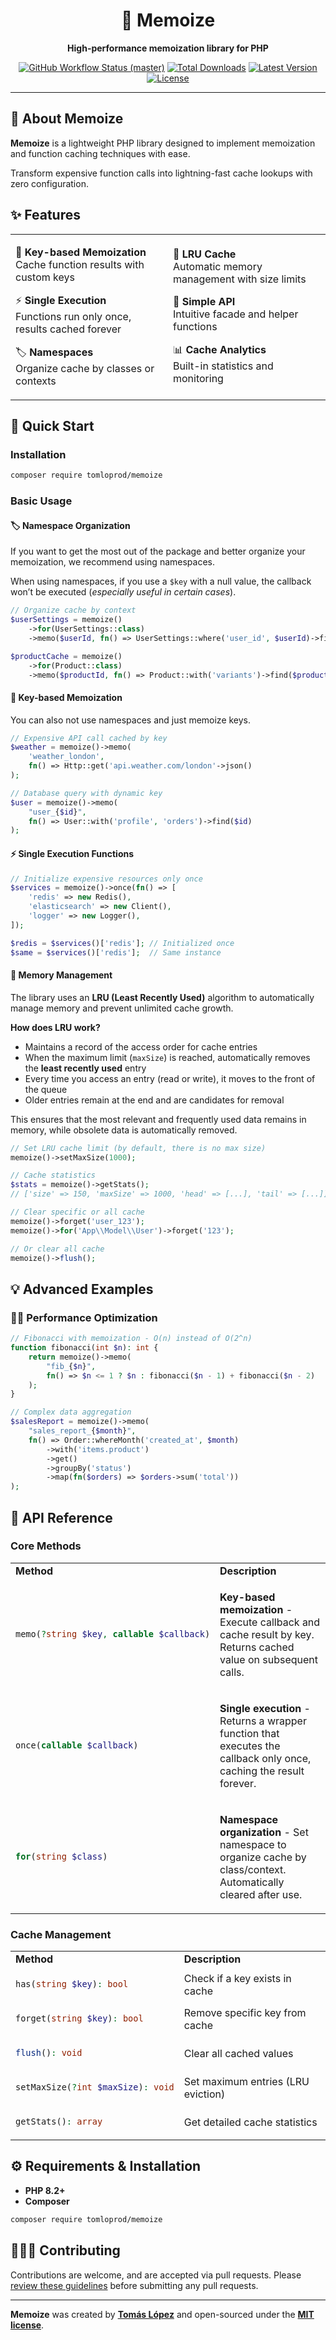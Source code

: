 <div align="center">

# 🧠 Memoize

**High-performance memoization library for PHP**

<p align="center">
    <p align="center">
        <a href="https://github.com/tomloprod/memoize/actions"><img alt="GitHub Workflow Status (master)" src="https://github.com/tomloprod/memoize/actions/workflows/tests.yml/badge.svg"></a>
        <a href="https://packagist.org/packages/tomloprod/memoize"><img alt="Total Downloads" src="https://img.shields.io/packagist/dt/tomloprod/memoize"></a>
        <a href="https://packagist.org/packages/tomloprod/memoize"><img alt="Latest Version" src="https://img.shields.io/packagist/v/tomloprod/memoize"></a>
        <a href="https://packagist.org/packages/tomloprod/memoize"><img alt="License" src="https://img.shields.io/packagist/l/tomloprod/memoize"></a>
    </p>
</p>

---

</div>

## 🎯 **About Memoize**

**Memoize** is a lightweight PHP library designed to implement memoization and function caching techniques with ease.


Transform expensive function calls into lightning-fast cache lookups with zero configuration.

## ✨ **Features**

<table>
<tr>
<td width="50%">

🔑 **Key-based Memoization**  
Cache function results with custom keys

⚡ **Single Execution**  
Functions run only once, results cached forever

🏷️ **Namespaces**  
Organize cache by classes or contexts

</td>
<td width="50%">

🧠 **LRU Cache**  
Automatic memory management with size limits

🎯 **Simple API**  
Intuitive facade and helper functions

📊 **Cache Analytics**  
Built-in statistics and monitoring

</td>
</tr>
</table>

## 🚀 **Quick Start**

### Installation

```bash
composer require tomloprod/memoize
```

### Basic Usage

#### 🏷️ **Namespace Organization**

If you want to get the most out of the package and better organize your memoization, we recommend using namespaces.

When using namespaces, if you use a `$key` with a null value, the callback won’t be executed (*especially useful in certain cases*).

```php
// Organize cache by context
$userSettings = memoize()
    ->for(UserSettings::class)
    ->memo($userId, fn() => UserSettings::where('user_id', $userId)->first());

$productCache = memoize()
    ->for(Product::class)  
    ->memo($productId, fn() => Product::with('variants')->find($productId));
```

#### 🔑 **Key-based Memoization**

You can also not use namespaces and just memoize keys.

```php
// Expensive API call cached by key
$weather = memoize()->memo(
    'weather_london', 
    fn() => Http::get('api.weather.com/london'->json()
);

// Database query with dynamic key
$user = memoize()->memo(
    "user_{$id}", 
    fn() => User::with('profile', 'orders')->find($id)
);
```

#### ⚡ **Single Execution Functions**

```php
// Initialize expensive resources only once
$services = memoize()->once(fn() => [
    'redis' => new Redis(),
    'elasticsearch' => new Client(),
    'logger' => new Logger(),
]);

$redis = $services()['redis']; // Initialized once
$same = $services()['redis'];  // Same instance
```



#### 🧠 **Memory Management**

The library uses an **LRU (Least Recently Used)** algorithm to automatically manage memory and prevent unlimited cache growth.

**How does LRU work?**
- Maintains a record of the access order for cache entries
- When the maximum limit (`maxSize`) is reached, automatically removes the **least recently used** entry
- Every time you access an entry (read or write), it moves to the front of the queue
- Older entries remain at the end and are candidates for removal

This ensures that the most relevant and frequently used data remains in memory, while obsolete data is automatically removed.

```php
// Set LRU cache limit (by default, there is no max size)
memoize()->setMaxSize(1000);

// Cache statistics
$stats = memoize()->getStats();
// ['size' => 150, 'maxSize' => 1000, 'head' => [...], 'tail' => [...]]

// Clear specific or all cache
memoize()->forget('user_123');
memoize()->for('App\\Model\\User')->forget('123');

// Or clear all cache
memoize()->flush();
```

## 💡 **Advanced Examples**

### 🏃‍♂️ **Performance Optimization**

```php
// Fibonacci with memoization - O(n) instead of O(2^n)
function fibonacci(int $n): int {
    return memoize()->memo(
        "fib_{$n}", 
        fn() => $n <= 1 ? $n : fibonacci($n - 1) + fibonacci($n - 2)
    );
}

// Complex data aggregation
$salesReport = memoize()->memo(
    "sales_report_{$month}", 
    fn() => Order::whereMonth('created_at', $month)
        ->with('items.product')
        ->get()
        ->groupBy('status')
        ->map(fn($orders) => $orders->sum('total'))
);
```

## 📖 **API Reference**

### Core Methods

<table>
<tr><td width="30%"><strong>Method</strong></td><td><strong>Description</strong></td></tr>
<tr><td>

```php
memo(?string $key, callable $callback)
```

</td><td>

**Key-based memoization** - Execute callback and cache result by key. Returns cached value on subsequent calls.

</td></tr>
<tr><td>

```php  
once(callable $callback)
```

</td><td>

**Single execution** - Returns a wrapper function that executes the callback only once, caching the result forever.

</td></tr>
<tr><td>

```php
for(string $class)
```

</td><td>

**Namespace organization** - Set namespace to organize cache by class/context. Automatically cleared after use.

</td></tr>
</table>

### Cache Management

<table>
<tr><td width="30%"><strong>Method</strong></td><td><strong>Description</strong></td></tr>
<tr><td>

```php
has(string $key): bool
```

</td><td>Check if a key exists in cache</td></tr>
<tr><td>

```php
forget(string $key): bool  
```

</td><td>Remove specific key from cache</td></tr>
<tr><td>

```php
flush(): void
```

</td><td>Clear all cached values</td></tr>
<tr><td>

```php
setMaxSize(?int $maxSize): void
```

</td><td>Set maximum entries (LRU eviction)</td></tr>
<tr><td>

```php
getStats(): array
```

</td><td>Get detailed cache statistics</td></tr>
</table>

## ⚙️ **Requirements & Installation**

- **PHP 8.2+**
- **Composer**

```bash
composer require tomloprod/memoize
```

## **🧑‍🤝‍🧑 Contributing**

Contributions are welcome, and are accepted via pull requests.
Please [review these guidelines](./CONTRIBUTING.md) before submitting any pull requests.

------

**Memoize** was created by **[Tomás López](https://twitter.com/tomloprod)** and open-sourced under the **[MIT license](https://opensource.org/licenses/MIT)**.
